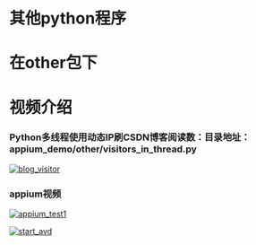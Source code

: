 # 其他python程序
# 在other包下

# 视频介绍
### Python多线程使用动态IP刷CSDN博客阅读数：目录地址：appium_demo/other/visitors_in_thread.py

[![blog_visitor](https://github.com/yueyue10/MyApplication/raw/master/python_project/python_demo/appium_demo/doc/blog_visitor.png)](https://v.qq.com/x/page/k0905aixm7w.html)

### appium视频

[![appium_test1](https://github.com/yueyue10/MyApplication/raw/master/python_project/python_demo/appium_demo/doc/video_appium_test1.png)](https://v.qq.com/x/page/n0904sjnf67.html)

[![start_avd](https://github.com/yueyue10/MyApplication/raw/master/python_project/python_demo/appium_demo/doc/video_start_avd.png)](https://v.qq.com/x/page/n0904ylssg7.html)

